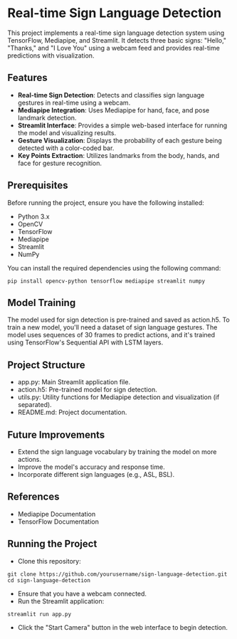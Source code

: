 # Real-time Sign Language Detection

This project implements a real-time sign language detection system using TensorFlow, Mediapipe, and Streamlit. It detects three basic signs: "Hello," "Thanks," and "I Love You" using a webcam feed and provides real-time predictions with visualization.

## Features
- **Real-time Sign Detection**: Detects and classifies sign language gestures in real-time using a webcam.
- **Mediapipe Integration**: Uses Mediapipe for hand, face, and pose landmark detection.
- **Streamlit Interface**: Provides a simple web-based interface for running the model and visualizing results.
- **Gesture Visualization**: Displays the probability of each gesture being detected with a color-coded bar.
- **Key Points Extraction**: Utilizes landmarks from the body, hands, and face for gesture recognition.

## Prerequisites

Before running the project, ensure you have the following installed:

- Python 3.x
- OpenCV
- TensorFlow
- Mediapipe
- Streamlit
- NumPy

You can install the required dependencies using the following command:
```
pip install opencv-python tensorflow mediapipe streamlit numpy
```

## Model Training
The model used for sign detection is pre-trained and saved as action.h5. To train a new model, you'll need a dataset of sign language gestures. The model uses sequences of 30 frames to predict actions, and it's trained using TensorFlow's Sequential API with LSTM layers.

## Project Structure
- app.py: Main Streamlit application file.
- action.h5: Pre-trained model for sign detection.
- utils.py: Utility functions for Mediapipe detection and visualization (if separated).
- README.md: Project documentation.

## Future Improvements
- Extend the sign language vocabulary by training the model on more actions.
- Improve the model's accuracy and response time.
- Incorporate different sign languages (e.g., ASL, BSL).

## References
- Mediapipe Documentation
- TensorFlow Documentation

## Running the Project
- Clone this repository:
```
git clone https://github.com/yourusername/sign-language-detection.git
cd sign-language-detection
```
- Ensure that you have a webcam connected.
- Run the Streamlit application:
```
streamlit run app.py
```
- Click the "Start Camera" button in the web interface to begin detection.




